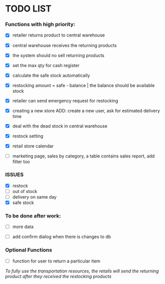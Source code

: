 # TODO LIST

### Functions with high priority:

- [x] retailer returns product to central warehouse
- [x] central warehouse receives the returning products
- [x] the system should no sell returning products 
- [x] set the max qty for cash register
- [x] calculate the safe stock automatically 
- [x] restocking amount = safe - balance | the balance should be available stock 
- [x] retailer can send emergency request for restocking
- [x] creating a new store ADD: create a new user, ask for estimated delivery time
- [x] deal with the dead stock in central warehouse
- [x] restock setting
- [x] retail store calendar
- [ ] marketing page, sales by category, a table contains sales report, add filter too


### ISSUES
- [x] restock <Back>
- [ ] out of stock
- [ ] delivery on same day
- [x] safe stock 

### To be done after work:

- [ ] more data
- [ ] add confirm dialog when there is changes to db 


### Optional Functions
- [ ] function for user to return a particular item


_To fully use the transportation resources, the retails will send the returning product after they received the restocking products_